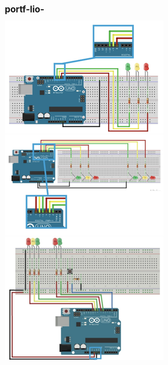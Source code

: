 # portf-lio-
![alt text](<semaforo normal.jpg>)
![alt text](<semaforo cruzamento-2.jpg>)
![alt text](<semaforo pedestre.jpeg>)